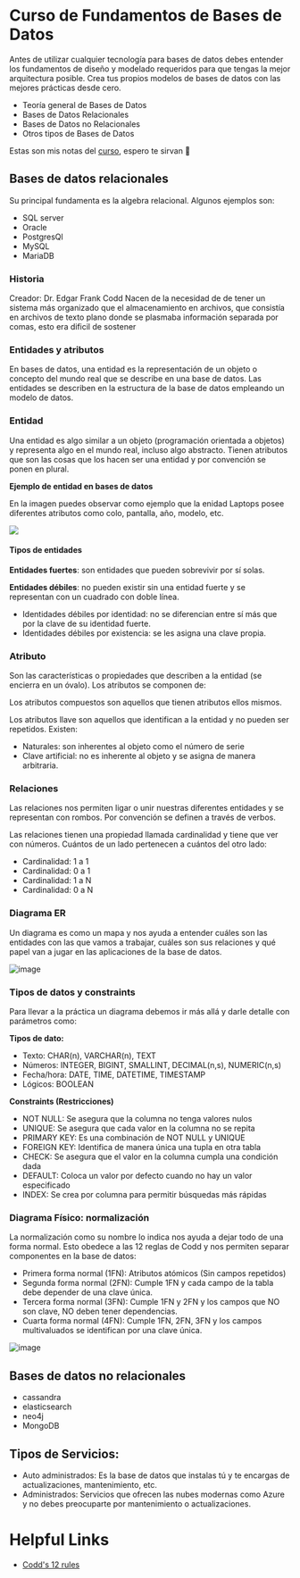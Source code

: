 # Curso de Fundamentos de Bases de Datos

Antes de utilizar cualquier tecnología para bases de datos debes entender los fundamentos de diseño y modelado requeridos para que tengas la mejor arquitectura posible. Crea tus propios modelos de bases de datos con las mejores prácticas desde cero.

- Teoría general de Bases de Datos
- Bases de Datos Relacionales
- Bases de Datos no Relacionales
- Otros tipos de Bases de Datos

Estas son mis notas del [curso](https://platzi.com/cursos/bd/), espero te sirvan 🚀
    
## Bases de datos relacionales

Su principal fundamenta es la algebra relacional. Algunos ejemplos son:

- SQL server
- Oracle
- PostgresQl
- MySQL
- MariaDB

### Historia 

Creador: Dr. Edgar Frank Codd
Nacen de la necesidad de de tener un sistema más organizado que el almacenamiento en archivos, que consistía en archivos de texto plano donde se plasmaba información separada por comas, esto era dificil de sostener

### Entidades y atributos

En bases de datos, una entidad es la representación de un objeto o concepto del mundo real que se describe en una base de datos. Las entidades se describen en la estructura de la base de datos empleando un modelo de datos.

### Entidad
Una entidad es algo similar a un objeto (programación orientada a objetos) y representa algo en el mundo real, incluso algo abstracto. Tienen atributos que son las cosas que los hacen ser una entidad y por convención se ponen en plural.

**Ejemplo de entidad en bases de datos**

En la imagen puedes observar como ejemplo que la enidad Laptops posee diferentes atributos como colo, pantalla, año, modelo, etc.

![](https://static.platzi.com/media/user_upload/ejemplo%20de%20entidad-c0b48b06-ba54-4026-add0-e7e522d6f47e.jpg)

#### Tipos de entidades

**Entidades fuertes**: son entidades que pueden sobrevivir por sí solas.

**Entidades débiles**: no pueden existir sin una entidad fuerte y se representan con un cuadrado con doble línea.

- Identidades débiles por identidad: no se diferencian entre sí más que por la clave de su identidad fuerte.
- Identidades débiles por existencia: se les asigna una clave propia.

### Atributo

Son las características o propiedades que describen a la entidad (se encierra en un óvalo). Los atributos se componen de:

Los atributos compuestos son aquellos que tienen atributos ellos mismos.

Los atributos llave son aquellos que identifican a la entidad y no pueden ser repetidos. Existen:

- Naturales: son inherentes al objeto como el número de serie
- Clave artificial: no es inherente al objeto y se asigna de manera arbitraria.

### Relaciones

Las relaciones nos permiten ligar o unir nuestras diferentes entidades y se representan con rombos. Por convención se definen a través de verbos.

Las relaciones tienen una propiedad llamada cardinalidad y tiene que ver con números. Cuántos de un lado pertenecen a cuántos del otro lado:

- Cardinalidad: 1 a 1
- Cardinalidad: 0 a 1
- Cardinalidad: 1 a N
- Cardinalidad: 0 a N

### Diagrama ER

Un diagrama es como un mapa y nos ayuda a entender cuáles son las entidades con las que vamos a trabajar, cuáles son sus relaciones y qué papel van a jugar en las aplicaciones de la base de datos.

![image](https://user-images.githubusercontent.com/86577488/205941992-9287147a-b7b2-42d2-ac9b-3ef89706497c.png)

### Tipos de datos y constraints

Para llevar a la práctica un diagrama debemos ir más allá y darle detalle con parámetros como:

**Tipos de dato:**

- Texto: CHAR(n), VARCHAR(n), TEXT
- Números: INTEGER, BIGINT, SMALLINT, DECIMAL(n,s), NUMERIC(n,s)
- Fecha/hora: DATE, TIME, DATETIME, TIMESTAMP
- Lógicos: BOOLEAN

**Constraints (Restricciones)**

- NOT NULL: Se asegura que la columna no tenga valores nulos
- UNIQUE: Se asegura que cada valor en la columna no se repita
- PRIMARY KEY: Es una combinación de NOT NULL y UNIQUE
- FOREIGN KEY: Identifica de manera única una tupla en otra tabla
- CHECK: Se asegura que el valor en la columna cumpla una condición dada
- DEFAULT: Coloca un valor por defecto cuando no hay un valor especificado
- INDEX: Se crea por columna para permitir búsquedas más rápidas


### Diagrama Físico: normalización

La normalización como su nombre lo indica nos ayuda a dejar todo de una forma normal. Esto obedece a las 12 reglas de Codd y nos permiten separar componentes en la base de datos:

- Primera forma normal (1FN): Atributos atómicos (Sin campos repetidos)
- Segunda forma normal (2FN): Cumple 1FN y cada campo de la tabla debe depender de una clave única.
- Tercera forma normal (3FN): Cumple 1FN y 2FN y los campos que NO son clave, NO deben tener dependencias.
- Cuarta forma normal (4FN): Cumple 1FN, 2FN, 3FN y los campos multivaluados se identifican por una clave única.

![image](https://user-images.githubusercontent.com/86577488/205947309-5d8b4a07-fc17-4447-8b19-5b5e47336245.png)

## Bases de datos no relacionales

- cassandra
- elasticsearch
- neo4j
- MongoDB

## Tipos de Servicios:

- Auto administrados: Es la base de datos que instalas tú y te encargas de actualizaciones, mantenimiento, etc.
- Administrados: Servicios que ofrecen las nubes modernas como Azure y no debes preocuparte por mantenimiento o actualizaciones.

# Helpful Links

- [Codd's 12 rules](https://www.w3resource.com/sql/sql-basic/codd-12-rule-relation.php)
